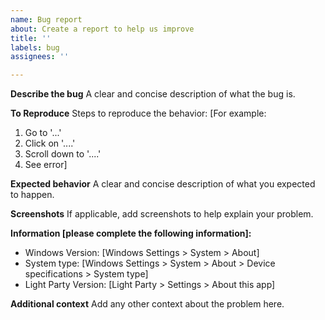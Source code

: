```yaml
---
name: Bug report
about: Create a report to help us improve
title: ''
labels: bug
assignees: ''

---
```


**Describe the bug**
A clear and concise description of what the bug is.

**To Reproduce**
Steps to reproduce the behavior:
[For example:
1. Go to '...'
2. Click on '....'
3. Scroll down to '....'
4. See error]

**Expected behavior**
A clear and concise description of what you expected to happen.

**Screenshots**
If applicable, add screenshots to help explain your problem.

**Information [please complete the following information]:**
- Windows Version: [Windows Settings > System > About]
- System type: [Windows Settings > System > About > Device specifications > System type]
- Light Party Version: [Light Party > Settings > About this app]

**Additional context**
Add any other context about the problem here.
